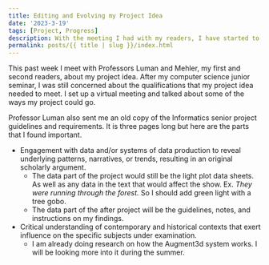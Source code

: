 ```yaml
---
title: Editing and Evolving my Project Idea
date: '2023-3-19'
tags: [Project, Progress]
description: With the meeting I had with my readers, I have started to adapt my project idea. 
permalink: posts/{{ title | slug }}/index.html
---
```


This past week I meet with Professors Luman and Mehler, my first and second readers, about my project idea. After my computer science junior seminar, I was still concerned about the qualifications that my project idea needed to meet. I set up a virtual meeting and talked about some of the ways my project could go. 

Professor Luman also sent me an old copy of the Informatics senior project guidelines and requirements. It is three pages long but here are the parts that I found important. 

- Engagement with data and/or systems of data production to reveal underlying patterns, narratives, or trends, resulting in an original scholarly argument. 
    - The data part of the project would still be the light plot data sheets. As well as any data in the text that would affect the show. Ex. *They were running through the forest.* So I should add green light with a tree gobo.
    - The data part of the after project will be the guidelines, notes, and instructions on my findings. 
- Critical understanding of contemporary and historical contexts that exert influence on the specific subjects under examination.
    - I am already doing research on how the Augment3d system works. I will be looking more into it during the summer. 


